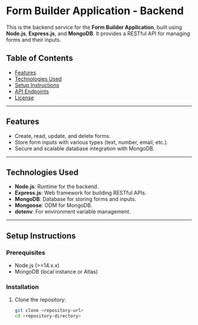 # Form Builder Application - Backend

This is the backend service for the **Form Builder Application**, built using **Node.js**, **Express.js**, and **MongoDB**. It provides a RESTful API for managing forms and their inputs.

## Table of Contents

- [Features](#features)
- [Technologies Used](#technologies-used)
- [Setup Instructions](#setup-instructions)
- [API Endpoints](#api-endpoints)
- [License](#license)

---

## Features

- Create, read, update, and delete forms.
- Store form inputs with various types (text, number, email, etc.).
- Secure and scalable database integration with MongoDB.

---

## Technologies Used

- **Node.js**: Runtime for the backend.
- **Express.js**: Web framework for building RESTful APIs.
- **MongoDB**: Database for storing forms and inputs.
- **Mongoose**: ODM for MongoDB.
- **dotenv**: For environment variable management.

---

## Setup Instructions

### Prerequisites

- Node.js (>=14.x.x)
- MongoDB (local instance or Atlas)

### Installation

1. Clone the repository:

   ```bash
   git clone <repository-url>
   cd <repository-directory>
